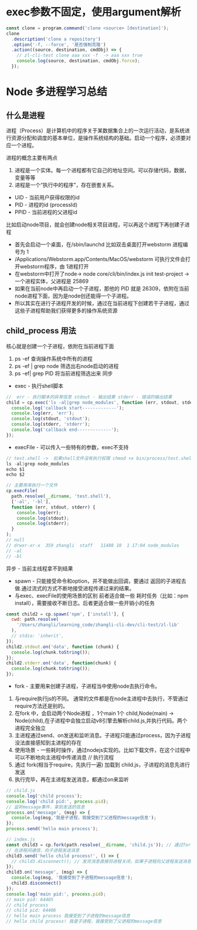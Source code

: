 
# exec参数不固定，使用argument解析
```js
const clone = program.command('clone <source> [destination]');
clone
  .description('clone a repository')
  .option('-f, --force', '是否强制克隆')
  .action((source, destination, cmdObj) => {
    // zl-cli-test clone aaa xxx -f  -> aaa xxx true
    console.log(source, destination, cmdObj.force);
  });
```

# Node 多进程学习总结
## 什么是进程
进程（Process）是计算机中的程序关于某数据集合上的一次运行活动，是系统进行资源分配和调度的基本单位，是操作系统结构的基础。启动一个程序，必须要对应一个进程。

进程的概念主要有两点
1. 进程是一个实体。每一个进程都有它自己的地址空间。可以存储代码，数据，变量等等
2. 进程是一个“执行中的程序”，存在嵌套关系。

* UID - 当前用户获得权限的id
* PID - 进程的id  (processId)
* PPID - 当前进程的父进程id


比如启动node项目，就会创建node相关项目进程，可以再这个进程下再创建子进程
* 首先会启动一个桌面，在/sbin/launchd 比如双击桌面打开webstorm 进程编号为 1
* /Applications/Webstorm.app/Contents/MacOS/webstorm 可执行文件会打开webstorm程序，由 1进程打开
* 在webstorm中打开了node-> node core/cli/bin/index.js init test-project -> 一个进程实体，父进程是 25869
* 如果在当前node中再启动一个子进程，那他的 PID 就是 26309，依附在当前node进程下面，因为是node创还能得一个子进程。
* 所以其实在进行子进程开发的时候，通过在当前进程下创建若干子进程，通过这些子进程帮助我们获得更多的操作系统资源

## child_process 用法 
核心就是创建一个子进程，依附在当前进程下面
1. ps -ef  查询操作系统中所有的进程
2. ps -ef | grep node 筛选出右node启动的进程
3. ps -ef| grep PID 将当前进程筛选出来
同步
* exec - 执行shell脚本
```js
//  err - 执行脚本的异常信息 stdout - 输出结果 stderr - 错误的输出结果
child = cp.exec('ls -al|grep node_modules', function (err, stdout, stderr) {
  console.log('callback start-------------');
  console.log(err, 'err');
  console.log(stdout, 'stdout');
  console.log(stderr, 'stderr');
  console.log('callback end-------------');
});
```
* execFile  - 可以传入一些特有的参数，exec不支持

```js
// test.shell ->  如果shell文件没有执行权限 chmod +x bin/process/test.shell
ls -al|grep node_modules
echo $1
echo $2

// 主要用来执行一个文件
cp.execFile(
  path.resolve(__dirname, 'test.shell'),
  ['-al', '-bl'],
  function (err, stdout, stderr) {
    console.log(err);
    console.log(stdout);
    console.log(stderr);
  }
);
// null
// drwxr-xr-x  359 zhangli  staff   11488 10  1 17:04 node_modules
// -al
// -bl
```

异步 - 当前主线程拿不到结果
* spawn - 只能接受命令和option，并不能做出回调，要通过 返回的子进程去做.通过流式的方式不断地接受进程传递过来的结果。
* 与exec、execFile的使用场景的区别
前者适合做一些 耗时任务（比如：npm install），需要接收不断日志。后者更适合做一些开销小的任务
```js
const child2 = cp.spawn('npm', ['install'], {
  cwd: path.resolve(
    '/Users/zhangli/learning_code/zhangli-cli-dev/cli-test/zl-lib'
  ),
  // stdio: 'inherit',
});
child2.stdout.on('data', function (chunk) {
  console.log(chunk.toString());
});
child2.stderr.on('data', function(chunk) {
  console.log(chunk.toString());
});
```
* fork -  主要用来创建子进程，子进程当中使用node去执行命令。
1. 与require执行js的不同。  通常的文件都是在node主进程中去执行，不管通过require方法还是别的。
2. 在fork 中，会启动两个Node进程 ，1个main 1个 child,Node(main) -> Node(child),在子进程中会独立启动v8引擎去解析child.js,并执行代码。两个进程完全独立
3. 主进程通过send、on发送和监听消息。子进程只能通过process，因为子进程没法直接感知到主进程的存在
4. 使用场景 - 一些耗时操作，通过nodejs实现的。比如下载文件，在这个过程中可以不断地向主进程中传递消息
// 执行流程
1. 通过 fork(相当于require，先执行一遍) 加载到 child.js，子进程的消息先进行发送
2. 执行完毕，再在主进程发送消息，都通过on来监听
```js
// child.js  
console.log('child process');
console.log('child pid:', process.pid);
// 监听message事件，拿到发送的信息
process.on('message', (msg) => {
  console.log(msg,'我是子进程，我接受到了父进程的message信息');
});
process.send('hello main process');

// index.js
const child3 = cp.fork(path.resolve(__dirname, 'child.js')); // 通过fork命令执行了 child.js文件
// 在进程间通信，向子进程发送消息
child3.send('hello child process!', () => {
  // child3.disconnect(); // 发完消息直接将进程关闭，如果子进程向父进程发送消息，暂时是不能关闭的
});
child3.on('message', (msg) => {
  console.log(msg, '我接受到了子进程的message信息');
  child3.disconnect()
});
console.log('main pid:', process.pid);
// main pid: 64405
// child process
// child pid: 64406
// hello main process 我接受到了子进程的message信息
// hello child process! 我是子进程，我接受到了父进程的message信息
```
